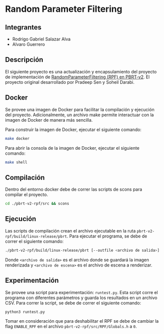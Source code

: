 # Random Parameter Filtering

## Integrantes
* Rodrigo Gabriel Salazar Alva
* Alvaro Guerrero

## Descripción
El siguiente proyecto es una actualización y encapsulamiento del proyecto de implementación de [RandomParameterFiltering (RPF) en PBRT-v2](http://civc.ucsb.edu/graphics/Papers/Sen2011_RPF/). El proyecto original desarrollado por Pradeep Sen y Soheil Darabi.

## Docker
Se provee una imagen de Docker para facilitar la compilación y ejecución del proyecto. Adicionalmente, un archivo make permite interactuar con la imagen de Docker de manera más sencilla.

Para construir la imagen de Docker, ejecutar el siguiente comando:
```bash
make docker
```

Para abrir la consola de la imagen de Docker, ejecutar el siguiente comando:
```bash
make shell
```

## Compilación

Dentro del entorno docker debe de correr las scripts de scons para compilar el proyecto. 
```bash
cd ./pbrt-v2-rpf/src && scons
```

## Ejecución

Las scripts de compilación crean el archivo ejecutable en la ruta `pbrt-v2-rpf/build/linux-release/pbrt`. Para ejecutar el programa, se debe de correr el siguiente comando:

```bash
./pbrt-v2-rpf/build/linux-release/pbrt [--outfile <archivo de salida>]  <archivo de escena> 
```

Donde `<archivo de salida>` es el archivo donde se guardará la imagen renderizada y `<archivo de escena>` es el archivo de escena a renderizar.


## Experimentación

Se provee una script para experimentación: `runtest.py`. Esta script corre el programa con diferentes parámetros y guarda los resultados en un archivo CSV. Para correr la script, se debe de correr el siguiente comando:

```bash
python3 runtest.py
```

Tomar en consideración que para deshabilitar el RPF se debe de cambiar la flag `ENABLE_RPF` en el archivo `pbrt-v2-rpf/src/RPF/Globals.h` a `0`.







